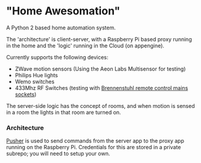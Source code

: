# "Home Awesomation"

A Python 2 based home automation system.

The 'architecture' is client-server, with a Raspberry Pi based proxy running in the home and the 'logic' running in the Cloud (on appengine).

Currently supports the following devices:
* ZWave motion sensors (Using the Aeon Labs Multisensor for testing)
* Philips Hue lights
* Wemo switches
* 433Mhz RF Switches (testing with [Brennenstuhl remote control mains sockets](http://www.amazon.co.uk/dp/B003BIFLSY))

The server-side logic has the concept of rooms, and when motion is sensed in a room the lights in that room are turned on.

### Architecture

[Pusher](https://pusher.com/) is used to send commands from the server app to the proxy app running on the Raspberry Pi.  Credentials for this are stored in a private subrepo; you will need to setup your own.